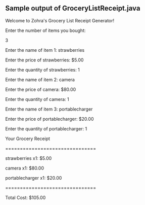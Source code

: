 ## Sample output of GroceryListReceipt.java

Welcome to Zohra's Grocery List Receipt Generator!

Enter the number of items you bought: 

3

Enter the name of item 1: strawberries

Enter the price of strawberries: $5.00

Enter the quantity of strawberries: 1

Enter the name of item 2: camera

Enter the price of camera: $80.00

Enter the quantity of camera: 1

Enter the name of item 3: portablecharger

Enter the price of portablecharger: $20.00

Enter the quantity of portablecharger: 1

Your Grocery Receipt

===============================

strawberries    x1: $5.00

camera          x1: $80.00

portablecharger x1: $20.00

===============================

Total Cost: $105.00
